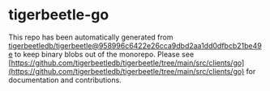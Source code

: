 # tigerbeetle-go
This repo has been automatically generated from [tigerbeetledb/tigerbeetle@958996c6422e26cca9dbd2aa1dd0dfbcb21be49e](https://github.com/tigerbeetledb/tigerbeetle/commit/958996c6422e26cca9dbd2aa1dd0dfbcb21be49e) to keep binary blobs out of the monorepo. Please see [https://github.com/tigerbeetledb/tigerbeetle/tree/main/src/clients/go](https://github.com/tigerbeetledb/tigerbeetle/tree/main/src/clients/go) for documentation and contributions.
